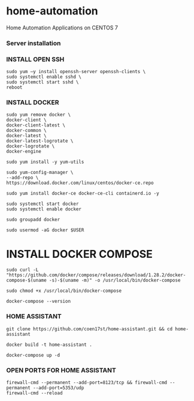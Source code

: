 # home-automation
Home Automation Applications on CENTOS 7

### Server installation

### INSTALL OPEN SSH
    sudo yum –y install openssh-server openssh-clients \
    sudo systemctl enable sshd \
    sudo systemctl start sshd \
    reboot    

### INSTALL DOCKER
    sudo yum remove docker \
    docker-client \
    docker-client-latest \
    docker-common \
    docker-latest \
    docker-latest-logrotate \
    docker-logrotate \
    docker-engine 

    sudo yum install -y yum-utils 

    sudo yum-config-manager \
    --add-repo \
    https://download.docker.com/linux/centos/docker-ce.repo 

    sudo yum install docker-ce docker-ce-cli containerd.io -y

    sudo systemctl start docker 
    sudo systemctl enable docker 

    sudo groupadd docker 

    sudo usermod -aG docker $USER

# INSTALL DOCKER COMPOSE
    sudo curl -L "https://github.com/docker/compose/releases/download/1.28.2/docker-compose-$(uname -s)-$(uname -m)" -o /usr/local/bin/docker-compose

    sudo chmod +x /usr/local/bin/docker-compose

    docker-compose --version

### HOME ASSISTANT

    git clone https://github.com/coen17st/home-assistant.git && cd home-assistant

    docker build -t home-assistant .

    docker-compose up -d

### OPEN PORTS FOR HOME ASSISTANT
    firewall-cmd --permanent --add-port=8123/tcp && firewall-cmd --permanent --add-port=5353/udp 
    firewall-cmd --reload        


